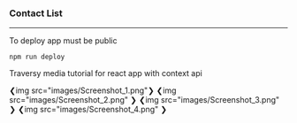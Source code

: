### Contact List

---

To deploy app must be public

```
npm run deploy
```

Traversy media tutorial for react app with context api

❮img src="images/Screenshot_1.png"❯
❮img src="images/Screenshot_2.png" ❯
❮img src="images/Screenshot_3.png" ❯
❮img src="images/Screenshot_4.png" ❯
